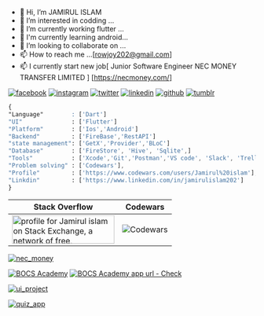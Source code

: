 - 👋 Hi, I’m JAMIRUL ISLAM 
- 👀 I’m interested in codding ...
- 🌱 I’m currently working flutter ...
- 🌱 I'm currently learning android...
- 💞️ I’m looking to collaborate on ...
- 📫 How to reach me ...[rowjoy202@gmail.com]
- 📫 I currently start new job[ Junior Software Engineer
NEC MONEY TRANSFER LIMITED ] [https://necmoney.com/]

  
<!-- display the social media buttons in your README -->
[![facebook](https://github.com/shikhar1020jais1/Git-Social/blob/master/Icons/Facebook.png (Facebook))][1]
[![instagram](https://github.com/shikhar1020jais1/Git-Social/blob/master/Icons/Instagram.png (Instagram))][2]
[![twitter](https://github.com/shikhar1020jais1/Git-Social/blob/master/Icons/Twitter.png (Twitter))][3]
[![linkedin](https://github.com/shikhar1020jais1/Git-Social/blob/master/Icons/LinkedIn.png (LinkedIn))][4]
[![github](https://github.com/shikhar1020jais1/Git-Social/blob/master/Icons/Github.png (Github))][5]
[![tumblr](https://github.com/shikhar1020jais1/Git-Social/blob/master/Icons/tumblr.png (Tumblr))][7]


<!-- To Link your profile to the media buttons -->

[1]: https://www.facebook.com/rowjoy202
[2]: https://www.instagram.com/username
[3]: https://www.twitter.com/SafaWordpress
[4]: https://www.linkedin.com/in/jamirulislam202
[5]: https://www.github.com/rowjoy
[6]: https://in.pinterest.com/username
[7]: https://username.tumblr.com





<!---
rowjoy/rowjoy is a ✨ special ✨ repository because its `README.md` (this file) appears on your GitHub profile.
You can click the Preview link to take a look at your changes.

![Top Langs](https://github-readme-stats.vercel.app/api/top-langs/?username=rowjoy&layout=compact)
--->

```css
{
"Language"        : ['Dart']
"UI"              : ['Flutter']
"Platform"        : ['Ios','Android']
"Backend"         : ['FireBase','RestAPI']
"state management": ['GetX','Provider','BLoC']
"Database"        : ['FireStore', 'Hive', 'Sqlite',]
"Tools"           : ['Xcode','Git','Postman','VS code', 'Slack', 'Trello', 'Android Studio', 'Adobe XD', 'Figma', 'Dart Dev Tool']
"Problem solving" : ['Codewars'],
"Profile"         : ['https://www.codewars.com/users/Jamirul%20islam'],
"Linkdin"         : ['https://www.linkedin.com/in/jamirulislam202']
}
```

| Stack Overflow  | Codewars |
| ------------- | ------------- |
| <a href="https://stackexchange.com/users/19765769/jamirul-islam"><img src="https://stackexchange.com/users/flair/19765769.png" width="208" height="58" alt="profile for Jamirul islam on Stack Exchange, a network of free, community-driven Q&amp;A sites" title="profile for Jamirul islam on Stack Exchange, a network of free, community-driven Q&amp;A sites" /></a>  | ![Codewars](https://github.r2v.ch/codewars?user=Jamirul%20islam&stroke=COLOR)  |








[![nec_money](https://user-images.githubusercontent.com/69602585/180448734-3a5bc7ba-a5e1-4996-af87-1bd2c7097faa.png)](https://apps.apple.com/us/app/nec-money/id1476959641) 

[![BOCS Academy](https://github.com/rowjoy/rowjoy/assets/69602585/b3924983-d40c-4c47-9ed3-300f56fdba47)](https://play.google.com/store/apps/details?id=com.niharon.bocs)
[![BOCS Academy app url - Check ]()](https://play.google.com/store/apps/details?id=com.niharon.bocs)

[![ui_project](https://user-images.githubusercontent.com/69602585/180413866-e2e6e161-b585-4402-9566-f1a4309bbde6.png)](https://github.com/rowjoy/UI-project)

[![quiz_app](https://user-images.githubusercontent.com/69602585/180413021-65cb69e1-fe67-438b-a26d-61bb4bb5c908.jpg)](https://play.google.com/store/apps/details?id=com.interview.quiz_app) 







